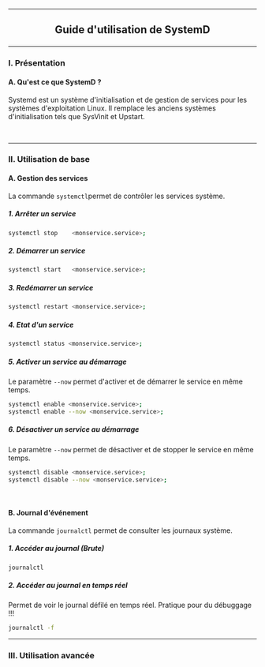 ----------------------------------------------------------------------------------------------------------------------------------------------------------
## <p align='center'> Guide d'utilisation de SystemD </p>

----------------------------------------------------------------------------------------------------------------------------------------------------------
### I. Présentation
#### A. Qu'est ce que SystemD ?
Systemd est un système d'initialisation et de gestion de services pour les systèmes d'exploitation Linux. Il remplace les anciens systèmes d'initialisation tels que SysVinit et Upstart.

<br />

----------------------------------------------------------------------------------------------------------------------------------------------------------
### II. Utilisation de base
#### A. Gestion des services
La commande `systemctl`permet de contrôler les services système.
##### 1. Arrêter un service
```bash
systemctl stop    <monservice.service>;
```
##### 2. Démarrer un service
```bash
systemctl start   <monservice.service>;
```
##### 3. Redémarrer un service
```bash
systemctl restart <monservice.service>;
```
##### 4. Etat d'un service
```bash
systemctl status <monservice.service>;
```
##### 5. Activer un service au démarrage
Le paramètre `--now` permet d'activer et de démarrer le service en même temps. 
```bash
systemctl enable <monservice.service>;
systemctl enable --now <monservice.service>;
```

##### 6. Désactiver un service au démarrage
Le paramètre `--now` permet de désactiver et de stopper le service en même temps. 
```bash
systemctl disable <monservice.service>;
systemctl disable --now <monservice.service>;
```

<br />

#### B. Journal d'événement
La commande `journalctl` permet de consulter les journaux système.
##### 1. Accéder au journal (Brute)
```bash
journalctl
```
##### 2. Accéder au journal en temps réel
Permet de voir le journal défilé en temps réel. Pratique pour du débuggage !!!
```bash
journalctl -f
```








----------------------------------------------------------------------------------------------------------------------------------------------------------
### III. Utilisation avancée
